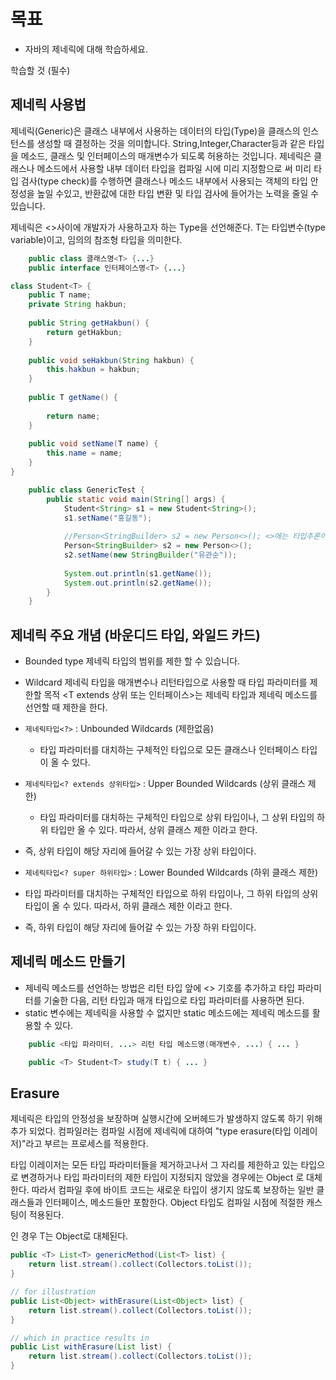 # 목표
- 자바의 제네릭에 대해 학습하세요.

학습할 것 (필수)

## 제네릭 사용법
제네릭(Generic)은 클래스 내부에서 사용하는 데이터의 타입(Type)을 클래스의 인스턴스를 생성할 때 결정하는 것을 의미합니다.
String,Integer,Character등과 같은 타입을 메소드, 클래스 및 인터페이스의 매개변수가 되도록 허용하는 것입니다.
제네릭은 클래스나 메소드에서 사용할 내부 데이터 타입을 컴파일 시에 미리 지정함으로 써 미리 타입 검사(type check)를 수행하면 
클래스나 메소드 내부에서 사용되는 객체의 타입 안정성을 높일 수있고, 반환값에 대한 타입 변환 및 타입 검사에 들어가는 노력을 줄일 수 있습니다.

제네릭은 <>사이에 개발자가 사용하고자 하는 Type을 선언해준다.
T는 타입변수(type variable)이고, 임의의 참조형 타입을 의미한다. 
```java
    public class 클래스명<T> {...}
    public interface 인터페이스명<T> {...}
```
```java
class Student<T> {
    public T name;
    private String hakbun;
    
    public String getHakbun() {
        return getHakbun;
    }
    
    public void seHakbun(String hakbun) {
        this.hakbun = hakbun;
    }
    
    public T getName() {
        
        return name;
    }
    
    public void setName(T name) {
        this.name = name;
    }
}
```

```java
    public class GenericTest {
        public static void main(String[] args) {
            Student<String> s1 = new Student<String>();
            s1.setName("홍길동");
            
            //Person<StringBuilder> s2 = new Person<>(); <>에는 타입추론이 되어서 명시를 안해줘도 된다.
            Person<StringBuilder> s2 = new Person<>();
            s2.setName(new StringBuilder("유관순"));
            
            System.out.println(s1.getName());
            System.out.println(s2.getName());
        }
    }
```



## 제네릭 주요 개념 (바운디드 타입, 와일드 카드)

- Bounded type
제네릭 타입의 범위를 제한 할 수 있습니다.

- Wildcard
제네릭 타입을 매개변수나 리턴타입으로 사용할 때 타입 파라미터를 제한할 목적
 <T extends 상위 또는 인터페이스>는 제네릭 타입과 제네릭 메소드를 선언할 때 제한을 한다.

- `제네릭타입<?>` : Unbounded Wildcards (제한없음)
    - 타입 파라미터를 대치하는 구체적인 타입으로 모든 클래스나 인터페이스 타입이 올 수 있다.

- `제네릭타입<? extends 상위타입>` : Upper Bounded Wildcards (상위 클래스 제한)
    - 타입 파라미터를 대치하는 구체적인 타입으로 상위 타입이나, 그 상위 타입의 하위 타입만 올 수 있다. 따라서, 상위 클래스 제한 이라고 한다.
- 즉, 상위 타입이 해당 자리에 들어갈 수 있는 가장 상위 타입이다.

- `제네릭타입<? super 하위타입>` : Lower Bounded Wildcards (하위 클래스 제한)
- 타입 파라미터를 대치하는 구체적인 타입으로 하위 타입이나, 그 하위 타입의 상위 타입이 올 수 있다. 따라서, 하위 클래스 제한 이라고 한다.
- 즉, 하위 타입이 해당 자리에 들어갈 수 있는 가장 하위 타입이다.

## 제네릭 메소드 만들기

-  제네릭 메소드를 선언하는 방법은 리턴 타입 앞에 <> 기호를 추가하고 타입 파라미터를 기술한 다음, 
 리턴 타입과 매개 타입으로 타입 파라미터를 사용하면 된다.
- static 변수에는 제네릭을 사용할 수 없지만 static 메소드에는 제네릭 메소드를 활용할 수 있다.

```java
    public <타입 파라미터, ...> 리턴 타입 메소드명(매개변수, ...) { ... }
```

```java
    public <T> Student<T> study(T t) { ... }
```

## Erasure
제네릭은 타입의 안정성을 보장하며 실행시간에 오버헤드가 발생하지 않도록 하기 위해 추가 되었다. 컴파일러는 컴파일 시점에 제네릭에 대하여 "type erasure(타입 이레이저)"라고 부르는 프로세스를 적용한다.

타입 이레이저는 모든 타입 파라미터들을 제거하고나서 그 자리를 제한하고 있는 타입으로 변경하거나 타입 파라미터의 제한 타입이 지정되지 않았을 경우에는 Object 로 대체한다. 따라서 컴파일 후에 바이트 코드는 새로운 타입이 생기지 않도록 보장하는 일반 클래스들과 인터페이스, 메소드들만 포함한다. Object 타입도 컴파일 시점에 적절한 캐스팅이 적용된다.

<T>인 경우 T는 Object로 대체된다.
```java
public <T> List<T> genericMethod(List<T> list) { 
	return list.stream().collect(Collectors.toList()); 
}

// for illustration
public List<Object> withErasure(List<Object> list) { 
	return list.stream().collect(Collectors.toList()); 
}

// which in practice results in
public List withErasure(List list) {
    return list.stream().collect(Collectors.toList());
}
```